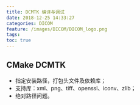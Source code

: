 ```yaml
---
title: DCMTK 编译与调试
date: 2018-12-25 14:33:27
categories: DICOM
feature: /images/DICOM/DICOM_logo.png
tags:
toc: true
---
```


## CMake DCMTK
* 指定安装路径，打包头文件及依赖库；
* 支持库：xml、png、tiff、openssl、iconv、zlib；
* 绝对路径问题。

